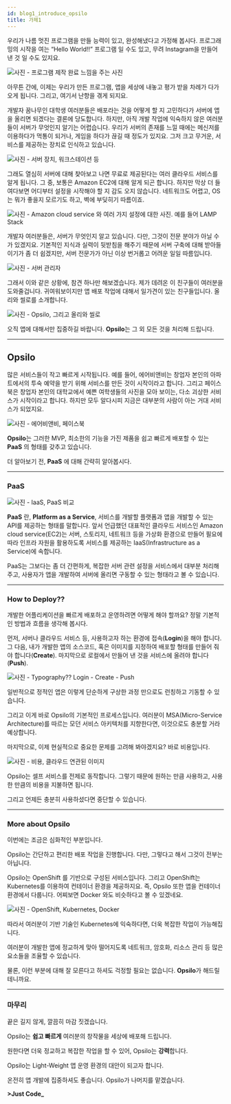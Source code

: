 ```yaml
---
id: blog1_introduce_opsilo
title: 가제1
---
```


우리가 나름 멋진 프로그램을 만들 능력이 있고, 완성해냈다고 가정해 봅시다. 프로그래밍의 시작을 여는 “Hello World!!” 프로그램 일 수도 있고, 무려 Instagram을 만들어 낸 것 일 수도 있지요.

![사진 - 프로그램 제작 완료 느낌을 주는 사진]()


아무튼 간에, 이제는 우리가 만든 프로그램, 앱을 세상에 내놓고 평가 받을 차례가 다가오게 됩니다. 그리고, 여기서 난항을 겪게 되지요.

개발자 꿈나무인 대학생 여러분들은 배포라는 것을 어떻게 할 지 고민하다가 서버에 앱을 올리면 되겠다는 결론에 당도합니다. 하지만, 아직 개발 작업에 익숙하지 않은 여러분들이 서버가 무엇인지 알기는 어렵습니다. 우리가 서버의 존재를 느낄 때에는 메신저를 이용하다가 먹통이 되거나, 게임을 하다가 끊길 때 정도가 있지요. 그저 크고 무거운, 서비스를 제공하는 장치로 인식하고 있습니다.

![사진 - 서버 장치, 워크스테이션 등]()

그래도 열심히 서버에 대해 찾아보고 나면 무료로 제공된다는 여러 클라우드 서비스를 알게 됩니다. 그 중, 보통은 Amazon EC2에 대해 알게 되곤 합니다. 하지만 막상 더 들여다보면 어디부터 설정을 시작해야 할 지 감도 오지 않습니다. 네트워크도 어렵고, OS는 뭐가 좋을지 모르기도 하고, 벽에 부딪히기 따름이죠.

![사진 - Amazon cloud service 와 여러 가지 설정에 대한 사진. 예를 들어 LAMP Stack]()

개발자 여러분들은, 서버가 무엇인지 알고 있습니다. 다만, 그것이 전문 분야가 아닐 수가 있겠지요. 기본적인 지식과 실력이 뒷받침을 해주기 때문에 서버 구축에 대해 받아들이기가 좀 더 쉽겠지만, 서버 전문가가 아닌 이상 번거롭고 어려운 일일 따름입니다.

![사진 - 서버 관리자]()

그래서 이와 같은 상황에, 참견 하나만 해보겠습니다. 제가 데려온 이 친구들이 여러분을 도와줄겁니다. 귀여워보이지만 앱 배포 작업에 대해서 일가견이 있는 친구들입니다. 올리와 씰로를 소개합니다.

![사진 - Opsilo, 그리고 올리와 씰로]()

오직 앱에 대해서만 집중하길 바랍니다. **Opsilo**는 그 외 모든 것을 처리해 드립니다.

---

## Opsilo

많은 서비스들이 작고 빠르게 시작됩니다. 예를 들어, 에어비앤비는 창업자 본인의 아파트에서의 투숙 예약을 받기 위해 서비스를 만든 것이 시작이라고 합니다. 그리고 페이스북은 창업자 본인의 대학교에서 예쁜 여학생들의 사진을 모아 보이는, 다소 괴상한 서비스가 시작이라고 합니다. 하지만 모두 알다시피 지금은 대부분의 사람이 아는 거대 서비스가 되었지요.

![사진 - 에어비앤비, 페이스북]()

**Opsilo**는 그러한 MVP, 최소한의 기능을 가진 제품을 쉽고 빠르게 배포할 수 있는 __PaaS__ 의 형태를 갖추고 있습니다. 

더 알아보기 전, __PaaS__ 에 대해 간략히 알아봅시다.

---

### PaaS

![사진 - IaaS, PaaS 비교]()

__PaaS__ 란, __Platform as a Service__, 서비스를 개발할 플랫폼과 앱을 개발할 수 있는 API를 제공하는 형태를 말합니다. 앞서 언급했던 대표적인 클라우드 서비스인 Amazon cloud service(EC2)는 서버, 스토리지, 네트워크 등을 가상화 환경으로 만들어 필요에 따라 인프라 자원을 활용하도록 서비스를 제공하는 IaaS(Infrastructure as a Service)에 속합니다.

PaaS는 그보다는 좀 더 간편하게, 복잡한 서버 관련 설정을 서비스에서 대부분 처리해주고, 사용자가 앱을 개발하여 서버에 올리면 구동할 수 있는 형태라고 볼 수 있습니다.

---

### How to Deploy??

개발한 어플리케이션을 빠르게 배포하고 운영하려면 어떻게 해야 할까요? 정말 기본적인 방법과 흐름을 생각해 봅시다.

먼저, 서버나 클라우드 서비스 등, 사용하고자 하는 환경에 접속(__Login__)을 해야 합니다. 그 다음, 내가 개발한 앱의 소스코드, 혹은 이미지를 지정하여 배포할 형태를 만들어 줘야 합니다(__Create__). 마지막으로 로컬에서 만들어 낸 것을 서비스에 올려야 합니다(__Push__).

![사진 - Typography?? Login - Create - Push]()

일반적으로 정적인 앱은 이렇게 단순하게 구상한 과정 만으로도 런칭하고 기동할 수 있습니다.

그리고 이게 바로 Opsilo의 기본적인 프로세스입니다. 여러분이 MSA(Micro-Service Architecture)를 따르는 모던 서비스 아키텍처를 지향한다면, 이것으로도 충분할 거라 예상합니다.

마지막으로, 이제 현실적으로 중요한 문제를 고려해 봐야겠지요? 바로 비용입니다.

![사진 - 비용, 클라우드 연관된 이미지]()

Opsilo는 셀프 서비스를 전제로 동작합니다. 그렇기 때문에 원하는 만큼 사용하고, 사용한 만큼의 비용을 지불하면 됩니다.

그리고 언제든 충분히 사용하셨다면 중단할 수 있습니다.

---

### More about Opsilo

이번에는 조금은 심화적인 부분입니다. 

Opsilo는 간단하고 편리한 배포 작업을 진행합니다. 다만, 그렇다고 해서 그것이 전부는 아닙니다.

Opsilo는 OpenShift 를 기반으로 구성된 서비스입니다. 그리고 OpenShift는 Kubernetes를 이용하여 컨테이너 환경을 제공하지요. 즉, Opsilo 또한 앱을 컨테이너 환경에서 다룹니다. 어찌보면 Docker 와도 비슷하다고 볼 수 있겠네요.

![사진 - OpenShift, Kubernetes, Docker]()

따라서 여러분이 기반 기술인 Kubernetes에 익숙하다면, 더욱 복잡한 작업이 가능해집니다.

여러분이 개발한 앱에 정교하게 맞아 떨어지도록 네트워크, 암호화, 리소스 관리 등 많은 요소들을 조율할 수 있습니다.

물론, 이런 부분에 대해 잘 모른다고 하셔도 걱정할 필요는 없습니다. **Opsilo**가 해드릴테니까요.

---

### 마무리

끝은 길지 않게, 깔끔히 마감 짓겠습니다.

Opsilo는 __쉽고 빠르게__ 여러분의 창작물을 세상에 배포해 드립니다.

원한다면 더욱 정교하고 복잡한 작업을 할 수 있어, Opsilo는 **강력**합니다.

Opsilo는 Light-Weight 앱 운영 환경의 대안이 되고자 합니다.

온전히 앱 개발에 집중하셔도 좋습니다. Opsilo가 나머지를 맡겠습니다.

__\>Just Code\___